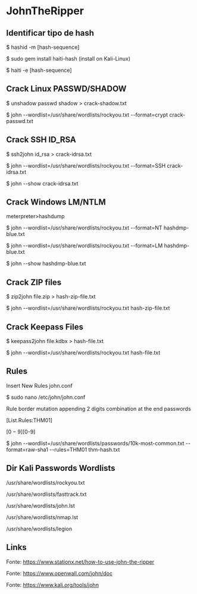 # JohnTheRipper

## Identificar tipo de hash

$ hashid -m [hash-sequence]

$ sudo gem install haiti-hash (install on Kali-Linux)

$ haiti -e [hash-sequence]

## Crack Linux PASSWD/SHADOW

$ unshadow passwd shadow > crack-shadow.txt

$ john --wordlist=/usr/share/wordlists/rockyou.txt --format=crypt crack-passwd.txt

## Crack SSH ID_RSA

$ ssh2john id_rsa > crack-idrsa.txt

$ john --wordlist=/usr/share/wordlists/rockyou.txt --format=SSH crack-idrsa.txt

$ john --show crack-idrsa.txt

## Crack Windows LM/NTLM

meterpreter>hashdump

$ john --wordlist=/usr/share/wordlists/rockyou.txt --format=NT hashdmp-blue.txt

$ john --wordlist=/usr/share/wordlists/rockyou.txt --format=LM hashdmp-blue.txt

$ john --show hashdmp-blue.txt

## Crack ZIP files

$ zip2john file.zip > hash-zip-file.txt

$ john --wordlist=/usr/share/wordlists/rockyou.txt hash-zip-file.txt

## Crack Keepass Files

$ keepass2john file.kdbx > hash-file.txt

$ john --wordlist=/usr/share/wordlists/rockyou.txt hash-file.txt

## Rules

Insert New Rules john.conf

$ sudo nano /etc/john/john.conf 

Rule border mutation appending 2 digits combination at the end passwords 

[List.Rules:THM01]

$[0-9]$[0-9]

$ john --wordlist=/usr/share/wordlists/passwords/10k-most-common.txt --format=raw-sha1 --rules=THM01 thm-hash.txt

## Dir Kali Passwords Wordlists

/usr/share/wordlists/rockyou.txt

/usr/share/wordlists/fasttrack.txt

/usr/share/wordlists/john.lst

/usr/share/wordlists/nmap.lst

/usr/share/wordlists/legion

## Links

Fonte: https://www.stationx.net/how-to-use-john-the-ripper

Fonte: https://www.openwall.com/john/doc

Fonte: https://www.kali.org/tools/john
